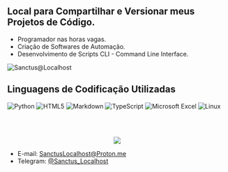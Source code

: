 ## Local para Compartilhar e Versionar meus Projetos de Código.

- Programador nas horas vagas.
- Criação de Softwares de Automação.
- Desenvolvimento de Scripts CLI - Command Line Interface.

![Sanctus@Localhost](https://github-readme-stats.vercel.app/api?username=SanctusLocalHost&show_icons=true&theme=chartreuse-dark)

## Linguagens de Codificação Utilizadas

<div style="display: inline_block">
  
  ![Python](https://img.shields.io/badge/python-3670A0?style=for-the-badge&logo=python&logoColor=ffdd54)
  ![HTML5](https://img.shields.io/badge/html5-%23E34F26.svg?style=for-the-badge&logo=html5&logoColor=white)
  ![Markdown](https://img.shields.io/badge/markdown-%23000000.svg?style=for-the-badge&logo=markdown&logoColor=white)
  ![TypeScript](https://img.shields.io/badge/typescript-%23007ACC.svg?style=for-the-badge&logo=typescript&logoColor=white)
  ![Microsoft Excel](https://img.shields.io/badge/Microsoft_Excel-217346?style=for-the-badge&logo=microsoft-excel&logoColor=white)
  ![Linux](https://img.shields.io/badge/Linux-FCC624?style=for-the-badge&logo=linux&logoColor=black)
  
</div><br/>

</br>
<p align="center">   <img alingn="center" src="https://profile-counter.glitch.me/SanctusLocalHost/count.svg" /></p>

- E-mail: SanctusLocalhost@Proton.me
- Telegram: [@Sanctus_Localhost](https://t.me/Sanctus_Localhost)



